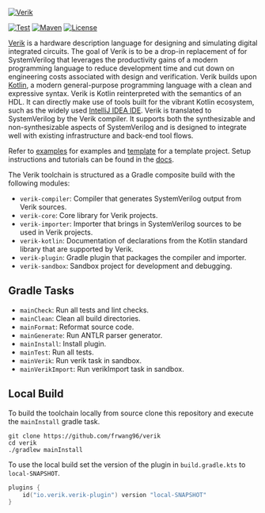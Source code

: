 [![Verik](https://verik.io/img/logo-banner.svg)](https://verik.io)

[![Test](https://github.com/frwang96/verik/actions/workflows/Sanity.yml/badge.svg)](
https://github.com/frwang96/verik)
[![Maven](https://maven-badges.herokuapp.com/maven-central/io.verik/verik-core/badge.svg?style=flat)](
https://search.maven.org/search?q=io.verik)
[![License](https://img.shields.io/badge/License-Apache%202.0-blue.svg)](
https://opensource.org/licenses/Apache-2.0)


[Verik](https://verik.io) is a hardware description language for designing and simulating digital integrated circuits.
The goal of Verik is to be a drop-in replacement of for SystemVerilog that leverages the productivity gains of a modern
programming language to reduce development time and cut down on engineering costs associated with design and
verification.
Verik builds upon [Kotlin](https://kotlinlang.org), a modern general-purpose programming language with a clean and
expressive syntax.
Verik is Kotlin reinterpreted with the semantics of an HDL.
It can directly make use of tools built for the vibrant Kotlin ecosystem, such as the widely used
[IntelliJ IDEA IDE](https://www.jetbrains.com/idea/).
Verik is translated to SystemVerilog by the Verik compiler.
It supports both the synthesizable and non-synthesizable aspects of SystemVerilog and is designed to integrate well with
existing infrastructure and back-end tool flows.

Refer to [examples](https://github.com/frwang96/verik-examples) for examples and
[template](https://github.com/frwang96/verik-template) for a template project.
Setup instructions and tutorials can be found in the [docs](https://verik.io/docs/overview).

The Verik toolchain is structured as a Gradle composite build with the following modules:

- `verik-compiler`: Compiler that generates SystemVerilog output from Verik sources.
- `verik-core`: Core library for Verik projects.
- `verik-importer`: Importer that brings in SystemVerilog sources to be used in Verik projects.
- `verik-kotlin`: Documentation of declarations from the Kotlin standard library that are supported by Verik.
- `verik-plugin`: Gradle plugin that packages the compiler and importer.
- `verik-sandbox`: Sandbox project for development and debugging.

## Gradle Tasks

- `mainCheck`: Run all tests and lint checks.
- `mainClean`: Clean all build directories.
- `mainFormat`: Reformat source code.
- `mainGenerate`: Run ANTLR parser generator.
- `mainInstall`: Install plugin.
- `mainTest`: Run all tests.
- `mainVerik`: Run verik task in sandbox.
- `mainVerikImport`: Run verikImport task in sandbox.

## Local Build

To build the toolchain locally from source clone this repository and execute the `mainInstall` gradle task.

```
git clone https://github.com/frwang96/verik
cd verik
./gradlew mainInstall
```

To use the local build set the version of the plugin in `build.gradle.kts` to `local-SNAPSHOT`.

```kotlin
plugins {
    id("io.verik.verik-plugin") version "local-SNAPSHOT"
}
```
